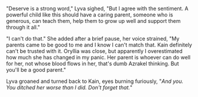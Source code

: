 "Deserve is a strong word," Lyva sighed, "But I agree with the sentiment. A powerful child like this should have a caring parent, someone who is generous, can teach them, help them to grow up well and support them through it all."    

"I can't do that." She added after a brief pause, her voice strained, "My parents came to be good to me and I know I can't match that. Kain definitely can't be trusted with it. Oryllia was close, but apparently I overestimated how much she has changed in my panic. Her parent is whoever can do well for her, not whose blood flows in her, that's dumb Azrakel thinking. But you'll be a good parent."     

Lyva groaned and turned back to Kain, eyes burning furiously, "*And you. You ditched her worse than I did. Don't forget that.*"